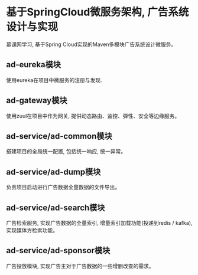 # 基于SpringCloud微服务架构, 广告系统设计与实现
慕课网学习, 基于Spring Cloud实现的Maven多模块广告系统设计微服务。

## ad-eureka模块
使用eureka在项目中微服务的注册与发现.
## ad-gateway模块
使用zuul在项目中作为网关, 提供动态路由、监控、弹性、安全等边缘服务。
## ad-service/ad-common模块
搭建项目的全局统一配置, 包括统一响应, 统一异常。
## ad-service/ad-dump模块
负责项目启动进行广告数据全量数据的文件导出。
## ad-service/ad-search模块
广告检索服务, 实现广告数据的全量索引, 增量索引加载功能(投递到redis / kafka), 实现媒体方检索功能。
## ad-service/ad-sponsor模块
广告投放模块, 实现广告主对于广告数据的一些增删改查的需求。